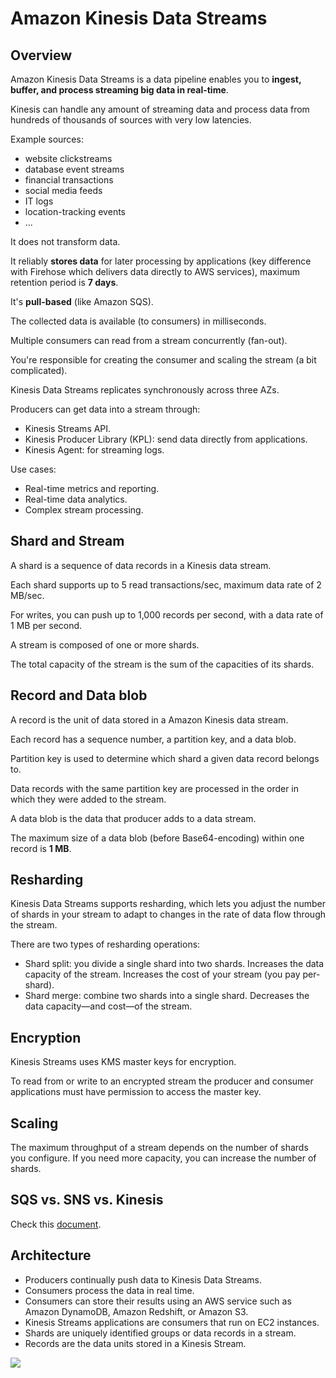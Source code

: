 # Amazon Kinesis Data Streams

## Overview

Amazon Kinesis Data Streams is a data pipeline enables you to **ingest, buffer, and process streaming big data in real-time**.

Kinesis can handle any amount of streaming data and process data from hundreds of thousands of sources with very low latencies.

Example sources:
- website clickstreams
- database event streams
- financial transactions
- social media feeds
- IT logs
- location-tracking events
- ...

It does not transform data.

It reliably **stores data** for later processing by applications (key difference with Firehose which delivers data directly to AWS services), maximum retention period is **7 days**.

It's **pull-based** (like Amazon SQS).

The collected data is available (to consumers) in milliseconds.

Multiple consumers can read from a stream concurrently (fan-out).

You're responsible for creating the consumer and scaling the stream (a bit complicated).

Kinesis Data Streams replicates synchronously across three AZs.

Producers can get data into a stream through:
- Kinesis Streams API.
- Kinesis Producer Library (KPL): send data directly from applications.
- Kinesis Agent: for streaming logs.

Use cases:
- Real-time metrics and reporting.
- Real-time data analytics.
- Complex stream processing.


## Shard and Stream

A shard is a sequence of data records in a Kinesis data stream.

Each shard supports up to 5 read transactions/sec, maximum data rate of 2 MB/sec.

For writes, you can push up to 1,000 records per second, with a data rate of 1 MB per second.

A stream is composed of one or more shards.

The total capacity of the stream is the sum of the capacities of its shards.


## Record and Data blob

A record is the unit of data stored in a Amazon Kinesis data stream.

Each record has a sequence number, a partition key, and a data blob.

Partition key is used to determine which shard a given data record belongs to.

Data records with the same partition key are processed in the order in which they were added to the stream.

A data blob is the data that producer adds to a data stream.

The maximum size of a data blob (before Base64-encoding) within one record is **1 MB**.


## Resharding

Kinesis Data Streams supports resharding, which lets you adjust the number of shards in your stream to adapt to changes in the rate of data flow through the stream.

There are two types of resharding operations:
- Shard split: you divide a single shard into two shards. Increases the data capacity of the stream. Increases the cost of your stream (you pay per-shard).
- Shard merge: combine two shards into a single shard. Decreases the data capacity—and cost—of the stream.


## Encryption

Kinesis Streams uses KMS master keys for encryption.

To read from or write to an encrypted stream the producer and consumer applications must have permission to access the master key.


## Scaling

The maximum throughput of a stream depends on the number of shards you configure. If you need more capacity, you can increase the number of shards.


## SQS vs. SNS vs. Kinesis

Check this [document](../../app-integration/sqs.md#sqs-vs-sns-vs-kinesis-vs-mq).


## Architecture

- Producers continually push data to Kinesis Data Streams.
- Consumers process the data in real time.
- Consumers can store their results using an AWS service such as Amazon DynamoDB, Amazon Redshift, or Amazon S3.
- Kinesis Streams applications are consumers that run on EC2 instances.
- Shards are uniquely identified groups or data records in a stream.
- Records are the data units stored in a Kinesis Stream.

![](https://digitalcloud.training/wp-content/uploads/2022/01/Kinesis-1.jpg)